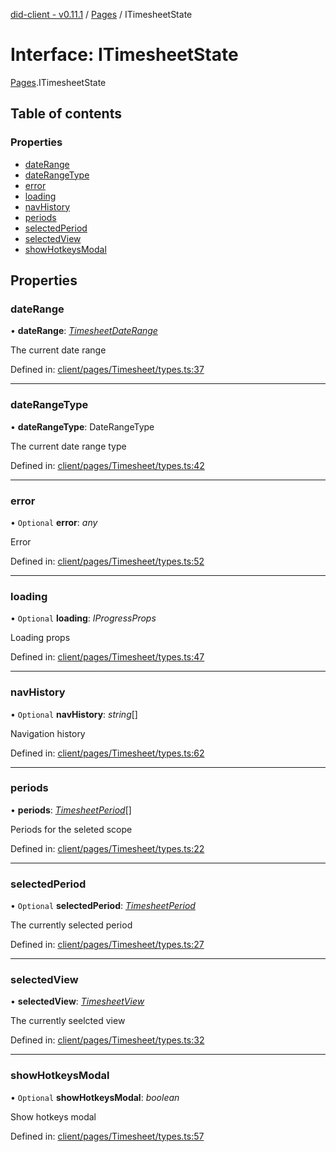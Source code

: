 [did-client - v0.11.1](../README.md) / [Pages](../modules/pages.md) / ITimesheetState

# Interface: ITimesheetState

[Pages](../modules/pages.md).ITimesheetState

## Table of contents

### Properties

- [dateRange](pages.itimesheetstate.md#daterange)
- [dateRangeType](pages.itimesheetstate.md#daterangetype)
- [error](pages.itimesheetstate.md#error)
- [loading](pages.itimesheetstate.md#loading)
- [navHistory](pages.itimesheetstate.md#navhistory)
- [periods](pages.itimesheetstate.md#periods)
- [selectedPeriod](pages.itimesheetstate.md#selectedperiod)
- [selectedView](pages.itimesheetstate.md#selectedview)
- [showHotkeysModal](pages.itimesheetstate.md#showhotkeysmodal)

## Properties

### dateRange

• **dateRange**: [*TimesheetDateRange*](../classes/pages.timesheetdaterange.md)

The current date range

Defined in: [client/pages/Timesheet/types.ts:37](https://github.com/Puzzlepart/did/blob/dev/client/pages/Timesheet/types.ts#L37)

___

### dateRangeType

• **dateRangeType**: DateRangeType

The current date range type

Defined in: [client/pages/Timesheet/types.ts:42](https://github.com/Puzzlepart/did/blob/dev/client/pages/Timesheet/types.ts#L42)

___

### error

• `Optional` **error**: *any*

Error

Defined in: [client/pages/Timesheet/types.ts:52](https://github.com/Puzzlepart/did/blob/dev/client/pages/Timesheet/types.ts#L52)

___

### loading

• `Optional` **loading**: *IProgressProps*

Loading props

Defined in: [client/pages/Timesheet/types.ts:47](https://github.com/Puzzlepart/did/blob/dev/client/pages/Timesheet/types.ts#L47)

___

### navHistory

• `Optional` **navHistory**: *string*[]

Navigation history

Defined in: [client/pages/Timesheet/types.ts:62](https://github.com/Puzzlepart/did/blob/dev/client/pages/Timesheet/types.ts#L62)

___

### periods

• **periods**: [*TimesheetPeriod*](../classes/pages.timesheetperiod.md)[]

Periods for the seleted scope

Defined in: [client/pages/Timesheet/types.ts:22](https://github.com/Puzzlepart/did/blob/dev/client/pages/Timesheet/types.ts#L22)

___

### selectedPeriod

• `Optional` **selectedPeriod**: [*TimesheetPeriod*](../classes/pages.timesheetperiod.md)

The currently selected period

Defined in: [client/pages/Timesheet/types.ts:27](https://github.com/Puzzlepart/did/blob/dev/client/pages/Timesheet/types.ts#L27)

___

### selectedView

• **selectedView**: [*TimesheetView*](../enums/pages.timesheetview.md)

The currently seelcted view

Defined in: [client/pages/Timesheet/types.ts:32](https://github.com/Puzzlepart/did/blob/dev/client/pages/Timesheet/types.ts#L32)

___

### showHotkeysModal

• `Optional` **showHotkeysModal**: *boolean*

Show hotkeys modal

Defined in: [client/pages/Timesheet/types.ts:57](https://github.com/Puzzlepart/did/blob/dev/client/pages/Timesheet/types.ts#L57)
